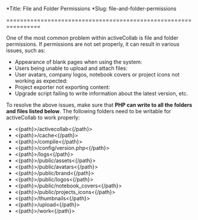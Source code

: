 *Title: File and Folder Permissions
*Slug: file-and-folder-permissions

================================================================

One of the most common problem within activeCollab is file and folder permissions. If permissions are not set properly, it can result in various issues, such as:

- Appearance of blank pages when using the system:
- Users being unable to upload and attach files:
- User avatars, company logos, notebook covers or project icons not working as expected:
- Project exporter not exporting content:
- Upgrade script failing to write information about the latest version, etc.

To resolve the above issues, make sure that **PHP can write to all the folders and files listed below**. The following folders need to be writable for activeCollab to work properly:

- <{path}>/activecollab<{/path}>
- <{path}>/cache<{/path}>
- <{path}>/compile<{/path}>
- <{path}>/config/version.php<{/path}>
- <{path}>/logs<{/path}>
- <{path}>/public/assets<{/path}>
- <{path}>/public/avatars<{/path}>
- <{path}>/public/brand<{/path}>
- <{path}>/public/logos<{/path}>
- <{path}>/public/notebook_covers<{/path}>
- <{path}>/public/projects_icons<{/path}>
- <{path}>/thumbnails<{/path}>
- <{path}>/upload<{/path}>
- <{path}>/work<{/path}>